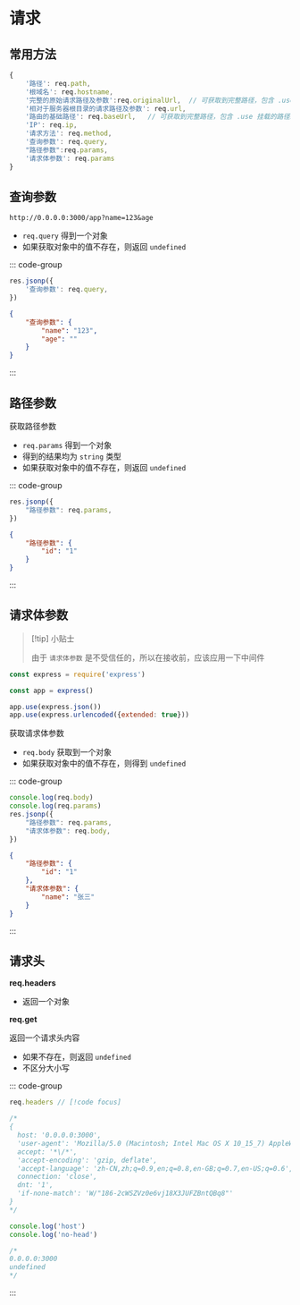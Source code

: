 # 请求

## 常用方法

```javascript
{
    '路径': req.path,
    '根域名': req.hostname,
    '完整的原始请求路径及参数':req.originalUrl,  // 可获取到完整路径，包含 .use 挂载的路径
    '相对于服务器根目录的请求路径及参数': req.url,
    '路由的基础路径': req.baseUrl,   // 可获取到完整路径，包含 .use 挂载的路径。但是不包含 路径参数
    'IP': req.ip,
    '请求方法': req.method,
    '查询参数': req.query,
    "路径参数":req.params,
    '请求体参数': req.params
}
```



## 查询参数

`http://0.0.0.0:3000/app?name=123&age`

- `req.query` 得到一个对象
- 如果获取对象中的值不存在，则返回 `undefined`

::: code-group

```javascript [获取]
res.jsonp({
    '查询参数': req.query,
})
```



``` json [结果]
{
    "查询参数": {
        "name": "123",
        "age": ""
    }
}
```

:::





## 路径参数

获取路径参数

- `req.params` 得到一个对象
- 得到的结果均为 `string` 类型
- 如果获取对象中的值不存在，则返回 `undefined`

::: code-group

```javascript [获取]
res.jsonp({
    "路径参数": req.params,
})
```

``` json [结果]
{
    "路径参数": {
    	"id": "1"
    }
}
```

:::





## 请求体参数

> [!tip] 小贴士
>
> 由于 `请求体参数` 是不受信任的，所以在接收前，应该应用一下中间件



``` javascript {5-6}
const express = require('express')

const app = express()

app.use(express.json())
app.use(express.urlencoded({extended: true}))
```



获取请求体参数

- `req.body` 获取到一个对象
- 如果获取对象中的值不存在，则得到 `undefined`



::: code-group

``` javascript [获取]
console.log(req.body)
console.log(req.params)
res.jsonp({
    "路径参数": req.params,
    "请求体参数": req.body,
})
```



``` json [结果]
{
    "路径参数": {
    	"id": "1"
    },
    "请求体参数": {
    	"name": "张三"
    }
}
```

:::



## 请求头

**req.headers**

- 返回一个对象

**req.get**

返回一个请求头内容

- 如果不存在，则返回 `undefined`
- 不区分大小写

::: code-group

``` javascript [获取全部]
req.headers	// [!code focus]

/*
{
  host: '0.0.0.0:3000',
  'user-agent': 'Mozilla/5.0 (Macintosh; Intel Mac OS X 10_15_7) AppleWebKit/537.36 (KHTML, like Gecko) Chrome/121.0.0.0 Safari/537.36 Edg/121.0.0.0',
  accept: '*\/*',
  'accept-encoding': 'gzip, deflate',
  'accept-language': 'zh-CN,zh;q=0.9,en;q=0.8,en-GB;q=0.7,en-US;q=0.6',
  connection: 'close',
  dnt: '1',
  'if-none-match': 'W/"186-2cWSZVz0e6vj18X3JUFZBntQBq8"'
}
*/
```



``` javascript [获取单个]
console.log('host')
console.log('no-head')

/*
0.0.0.0:3000
undefined
*/
```

:::